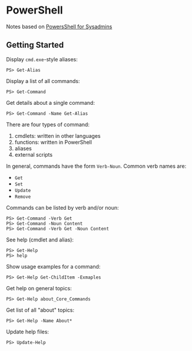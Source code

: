 # PowerShell

Notes based on [PowersShell for Sysadmins](https://nostarch.com/powershellsysadmins)

## Getting Started

Display `cmd.exe`-style aliases:

    PS> Get-Alias

Display a list of all commands:

    PS> Get-Command

Get details about a single command:

    PS> Get-Command -Name Get-Alias

There are four types of command:

1. cmdlets: written in other languages
2. functions: written in PowerShell
3. aliases
4. external scripts

In general, commands have the form `Verb-Noun`. Common verb names are:

- `Get`
- `Set`
- `Update`
- `Remove`

Commands can be listed by verb and/or noun:

    PS> Get-Command -Verb Get
    PS> Get-Command -Noun Content
    PS> Get-Command -Verb Get -Noun Content

See help (cmdlet and alias):

    PS> Get-Help
    PS> help

Show usage examples for a command:

    PS> Get-Help Get-ChildItem -Exmaples

Get help on general topics:

    PS> Get-Help about_Core_Commands

Get list of all "about" topics:

    PS> Get-Help -Name About*

Update help files:

    PS> Update-Help